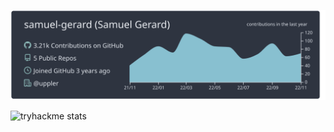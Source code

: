 [![](https://raw.githubusercontent.com/samuel-gerard/samuel-gerard/master/profile-summary-card-output/nord_dark/0-profile-details.svg)](https://github.com/vn7n24fzkq/github-profile-summary-cards)

![tryhackme stats](https://raw.githubusercontent.com/<Dvk>/<Dvk>/master/assets/thm_propic.png)
